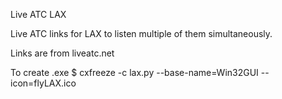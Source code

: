 Live ATC LAX

Live ATC links for LAX to listen multiple of them simultaneously.

Links are from liveatc.net 

To create .exe
$ cxfreeze -c lax.py --base-name=Win32GUI --icon=flyLAX.ico
